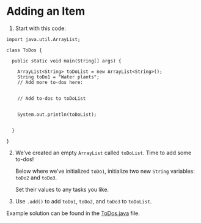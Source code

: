 # Adding an Item

1. Start with this code:

```
import java.util.ArrayList;

class ToDos {
    
  public static void main(String[] args) {
    
    ArrayList<String> toDoList = new ArrayList<String>();
    String toDo1 = "Water plants";
    // Add more to-dos here:
    
    
    // Add to-dos to toDoList
    
    
    System.out.println(toDoList);
      
    
  }
  
}
```

2. We’ve created an empty ```ArrayList``` called ```toDoList```. Time to add some to-dos!

	Below where we’ve initialized ```toDo1```, initialize two new ```String``` variables: ```toDo2``` and ```toDo3```.

	Set their values to any tasks you like.

3. Use ```.add()``` to add ```toDo1```, ```toDo2```, and ```toDo3``` to ```toDoList```.

Example solution can be found in the [ToDos.java](https://github.com/upliftdev/Foundations/blob/main/Foundations/6.ArrayLists/Adding_an_Item/src/main/java/com/examples/lists/ToDos.java) file.
